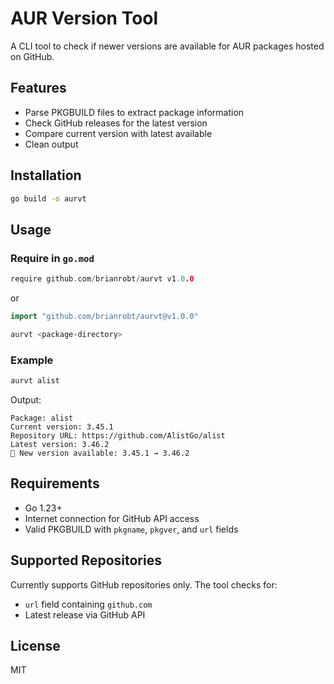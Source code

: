 # AUR Version Tool

A CLI tool to check if newer versions are available for AUR packages hosted on GitHub.

## Features

- Parse PKGBUILD files to extract package information
- Check GitHub releases for the latest version
- Compare current version with latest available
- Clean output

## Installation

```bash
go build -o aurvt
```

## Usage

### Require in `go.mod`

```go
require github.com/brianrobt/aurvt v1.0.0
```

or

```go
import "github.com/brianrobt/aurvt@v1.0.0"
```

```bash
aurvt <package-directory>
```

### Example

```bash
aurvt alist
```

Output:
```
Package: alist
Current version: 3.45.1
Repository URL: https://github.com/AlistGo/alist
Latest version: 3.46.2
🔄 New version available: 3.45.1 → 3.46.2
```

## Requirements

- Go 1.23+
- Internet connection for GitHub API access
- Valid PKGBUILD with `pkgname`, `pkgver`, and `url` fields

## Supported Repositories

Currently supports GitHub repositories only. The tool checks for:
- `url` field containing `github.com`
- Latest release via GitHub API

## License

MIT